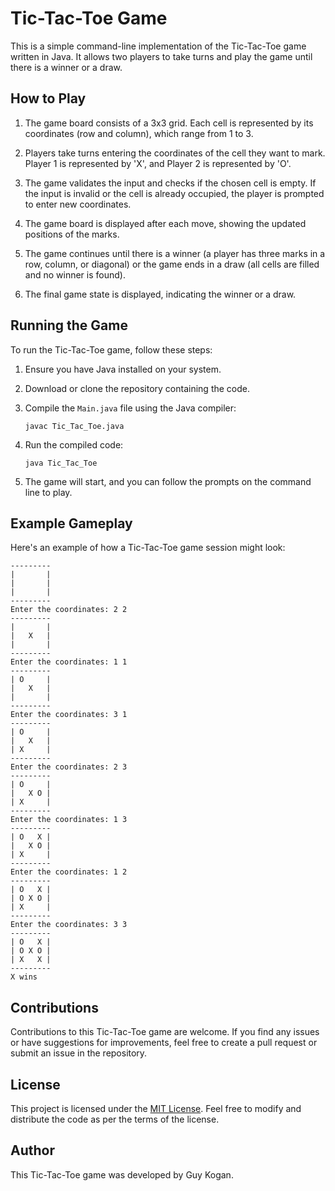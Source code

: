 # Tic-Tac-Toe Game

This is a simple command-line implementation of the Tic-Tac-Toe game written in Java. It allows two players to take turns and play the game until there is a winner or a draw.

## How to Play

1. The game board consists of a 3x3 grid. Each cell is represented by its coordinates (row and column), which range from 1 to 3.

2. Players take turns entering the coordinates of the cell they want to mark. Player 1 is represented by 'X', and Player 2 is represented by 'O'.

3. The game validates the input and checks if the chosen cell is empty. If the input is invalid or the cell is already occupied, the player is prompted to enter new coordinates.

4. The game board is displayed after each move, showing the updated positions of the marks.

5. The game continues until there is a winner (a player has three marks in a row, column, or diagonal) or the game ends in a draw (all cells are filled and no winner is found).

6. The final game state is displayed, indicating the winner or a draw.

## Running the Game

To run the Tic-Tac-Toe game, follow these steps:

1. Ensure you have Java installed on your system.

2. Download or clone the repository containing the code.

3. Compile the `Main.java` file using the Java compiler:
   ```
   javac Tic_Tac_Toe.java
   ```

4. Run the compiled code:
   ```
   java Tic_Tac_Toe
   ```

5. The game will start, and you can follow the prompts on the command line to play.

## Example Gameplay

Here's an example of how a Tic-Tac-Toe game session might look:

```
---------
|       |
|       |
|       |
---------
Enter the coordinates: 2 2
---------
|       |
|   X   |
|       |
---------
Enter the coordinates: 1 1
---------
| O     |
|   X   |
|       |
---------
Enter the coordinates: 3 1
---------
| O     |
|   X   |
| X     |
---------
Enter the coordinates: 2 3
---------
| O     |
|   X O |
| X     |
---------
Enter the coordinates: 1 3
---------
| O   X |
|   X O |
| X     |
---------
Enter the coordinates: 1 2
---------
| O   X |
| O X O |
| X     |
---------
Enter the coordinates: 3 3
---------
| O   X |
| O X O |
| X   X |
---------
X wins
```

## Contributions

Contributions to this Tic-Tac-Toe game are welcome. If you find any issues or have suggestions for improvements, feel free to create a pull request or submit an issue in the repository.

## License

This project is licensed under the [MIT License](LICENSE). Feel free to modify and distribute the code as per the terms of the license.

## Author

This Tic-Tac-Toe game was developed by Guy Kogan.
